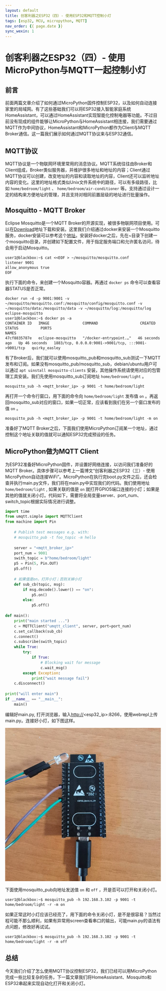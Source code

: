 ```yaml
---
layout: default
title: 创客利器之ESP32（四）- 使用ESP32和MQTT控制小灯
tags: [esp32, MCU, micropython, MQTT]
nav_order: {{ page.date }}
sync_wexin: 1
---
```



# 创客利器之ESP32（四）- 使用MicroPython与MQTT一起控制小灯


## 前言

前面两篇文章介绍了如何通过MicroPython固件控制ESP32，以及如何自动连接家里的局域网。有了这些基础我们可以将ESP32接入智能家庭系统HomeAssistant，可以通过HomeAssistant实现智能化控制电器等功能。不过目前没有现成的组件能够让MicroPython与HomeAssistant相连接，我们需要通过MQTT作为中间协议，HomeAssistant和MicroPython都作为Client与MQTT Broker通信。这一篇我们展示如何通过MQTT协议来与ESP32通信。


## MQTT协议

MQTT协议是一个物联网环境里常用的消息协议。MQTT系统往往由Broker和Client组成，Broker类似服务器，并维护很多地址和地址的内容；Client通过MQTT协议可以创建，改变地址的内容和读取地址的内容，Client还可以监听地址内容的变化。这里的地址格式类似Unix文件系统中的路径，可以有多级路径，比如 `home/bedroom/light` 、 `home/bedroom/air-conditioner` 等。支持通过设计一定的结构来方便地址的管理，并且支持对相同前置层级的地址进行批量操作。


## Mosquitto - MQTT Broker

Eclipse Mosquitto是一个MQTT Broker的开源实现，被很多物联网项目使用。可以在[Download](https://mosquitto.org/download/)地址下载和安装。这里我们介绍通过docker来安装一个Mosquitto服务，docker安装可以参考这个[地址](https://docs.docker.com/engine/install/)。安装好docker之后，先在~目录下创建一个mosquitto目录，并创建如下配置文件，用于指定服务端口和允许匿名访问，待会用于启动Mosquitto。

```
user1@blackbox:~$ cat <<EOF > ~/mosquitto/mosquitto.conf
listener 9001
allow_anonymous true
EOF
```

执行下面的命令，来创建一个Mosquitto容器。再通过 `docker ps` 命令可以查看容器STATUS是否正常。

```
docker run -d -p 9001:9001 -v ~/mosquitto/mosquitto.conf:/mosquitto/config/mosquitto.conf -v ~/mosquitto/data:/mosquitto/data -v ~/mosquitto/log:/mosquitto/log eclipse-mosquitto
user1@blackbox:~$ docker ps -a
CONTAINER ID   IMAGE               COMMAND                   CREATED          STATUS          PORTS                                                 NAMES
47cf8835787e   eclipse-mosquitto   "/docker-entrypoint.…"   46 seconds ago   Up 46 seconds   1883/tcp, 0.0.0.0:9001->9001/tcp, :::9001->9001/tcp   quirky_easley
```

有了Broker后，我们就可以使用mosquitto\_pub和mosquitto\_sub测试一下MQTT发布和订阅。如果没有mosquitto\_pub/mosquitto\_sub，debian/ubuntu用户可以通过 `apt uinstall mosquitto-clients` 安装，其他操作系统请使用对应的包管理工具安装。我们先使用mosquitto\_sub订阅地址 `home/bedroom/light` 。

```
mosquitto_sub -h <mqtt_broker_ip> -p 9001 -t home/bedroom/light
```

再打开一个命令行窗口，用下面的命令向 `home/bedroom/light` 发布值 `on` 。再返回mosquitto\_sub对应的窗口，如果一切正常，应该看到我们在另一个窗口发布的值 `on` 。

```
mosquitto_pub -h <mqtt_broker_ip> -p 9001 -t home/bedroom/light -m on
```

准备好了MQTT Broker之后，下面我们使用MicroPython订阅某一个地址，通过控制这个地址关联的值就可以通知ESP32完成预设的任务。


## MicroPython做为MQTT Client

为ESP32准备好MicroPython固件，并设置好网络连接，以访问我们准备好的MQTT Broker。具体步骤可以参考上一篇博文“创客利器之ESP32（三）- 使用MicroPython自动连接WiFi”。MicroPython在执行完boot.py文件之后，还会检查并执行main.py文件，我们将在main.py中实现我们的代码。我们使用地址 `home/bedroom/light` , 如果关联的值是 `on` 就打开GPIO5端口连接的小灯；如果是其他的值就关闭小灯。代码如下，需要将全局变量server、port\_num、switch\_topic根据实际情况进行调整。

```python
import time
from umqtt.simple import MQTTClient
from machine import Pin

    # Publish test messages e.g. with:
    # mosquitto_pub -t foo_topic -m hello

    server = "<mqtt_broker_ip>"
    port_num = 9001
    swith_topic = b"home/bedroom/light"
    p5 = Pin(5, Pin.OUT)
    p5.off()

    # 如果值是on，打开小灯；否则关掉小灯
    def sub_cb(topic, msg):
        if msg.decode().lower() == "on":
            p5.on()
        else:
            p5.off()

def main():
    print("main started ...")
    c = MQTTClient("umqtt_client", server, port=port_num)
    c.set_callback(sub_cb)
    c.connect()
    c.subscribe(swith_topic)
    while True:
        try:
            if True:
                # Blocking wait for message
                c.wait_msg()
        except Exception:
            print("wait message fail")
    c.disconnect()

print("will enter main")
if __name__ == "__main__":
    main()
```

编辑好main.py, 打开浏览器，输入<http://><esp32\_ip>:8266，使用webrepl上传main.py。连接好小灯，如下图这样。

![img](/images/esp32-with-led.jpg)

下面使用mosquitto\_pub向地址发送值 `on` 和 `off` ，开是否可以打开和关闭小灯。

```
user1@blackbox:~$ mosquitto_pub -h 192.168.3.102 -p 9001 -t home/bedroom/light -r -m on
```

如果正常这时小灯应该已经亮了，用下面的命令关闭小灯，是不是很容易？当然过程可能不那么顺利，如果有异常用screen查看串口的输出，可能main.py的语法有点问题，修改好再试试。

```
user1@blackbox:~$ mosquitto_pub -h 192.168.3.102 -p 9001 -t home/bedroom/light -r -m off
```


## 总结

今天我们介绍了怎么使用MQTT协议控制ESP32，我们已经可以用MicroPython完成一些比较复杂的任务，下一篇文章我们将HomeAssistant、Mosquitto和ESP32串起来实现自动化打开和关闭小灯。
